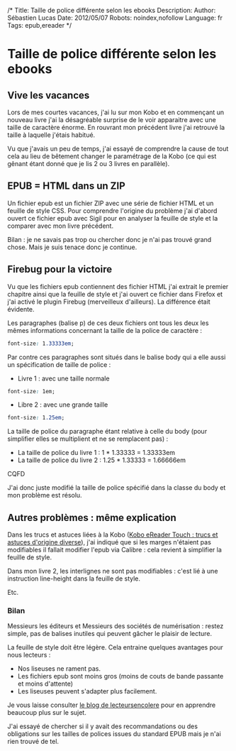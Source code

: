 /*
Title: Taille de police différente selon les ebooks
Description: 
Author: Sébastien Lucas
Date: 2012/05/07
Robots: noindex,nofollow
Language: fr
Tags: epub,ereader
*/
# Taille de police différente selon les ebooks

## Vive les vacances
Lors de mes courtes vacances, j'ai lu sur mon Kobo et en commençant un nouveau livre j'ai la désagréable surprise de le voir apparaitre avec une taille de caractère énorme. En rouvrant mon précédent livre j'ai retrouvé la taille à laquelle j'étais habitué.

Vu que j'avais un peu de temps, j'ai essayé de comprendre la cause de tout cela au lieu de bêtement changer le paramétrage de la Kobo (ce qui est gênant étant donné que je lis 2 ou 3 livres en parallèle).
## EPUB = HTML dans un ZIP

Un fichier epub est un fichier ZIP avec une série de fichier HTML et un feuille de style CSS. Pour comprendre l'origine du problème j'ai d'abord ouvert ce fichier epub avec Sigil pour en analyser la feuille de style et la comparer avec mon livre précédent.

Bilan : je ne savais pas trop ou chercher donc je n'ai pas trouvé grand chose. Mais je suis tenace donc je continue.
## Firebug pour la victoire

Vu que les fichiers epub contiennent des fichier HTML j'ai extrait le premier chapitre ainsi que la feuille de style et j'ai ouvert ce fichier dans Firefox et j'ai activé le plugin Firebug (merveilleux d'ailleurs). La différence était évidente.

Les paragraphes (balise p) de ces deux fichiers ont tous les deux les mêmes informations concernant la taille de la police de caractère :
```css
font-size: 1.33333em;
```

Par contre ces paragraphes sont situés dans le balise body qui a elle aussi un spécification de taille de police :
*	Livre 1 : avec une taille normale
```css
font-size: 1em;
```
*	Libre 2 : avec une grande taille
```css
font-size: 1.25em;
```

La taille de police du paragraphe étant relative à celle du body (pour simplifier elles se multiplient et ne se remplacent pas) :
*	La taille de police du livre 1 : 1 * 1.33333 = 1.33333em
*	La taille de police du livre 2 : 1.25 * 1.33333 = 1.66666em
  
CQFD

J'ai donc juste modifié la taille de police spécifié dans la classe du body et mon problème est résolu.
## Autres problèmes : même explication

Dans les trucs et astuces liées à la Kobo ([Kobo eReader Touch : trucs et astuces d'origine diverse](/blog/kobo-ereader-touch-5)), j'ai indiqué que si les marges n'étaient pas modifiables il fallait modifier l'epub via Calibre : cela revient à simplifier la feuille de style.

Dans mon livre 2, les interlignes ne sont pas modifiables : c'est lié à une instruction line-height dans la feuille de style.

Etc.
### Bilan

Messieurs les éditeurs et Messieurs des sociétés de numérisation : restez simple, pas de balises inutiles qui peuvent gâcher le plaisir de lecture.

La feuille de style doit être légère. Cela entraine quelques avantages pour nous lecteurs :
*	Nos liseuses ne rament pas.
*	Les fichiers epub sont moins gros (moins de couts de bande passante et moins d'attente)
*	Les liseuses peuvent s'adapter plus facilement.

Je vous laisse consulter [le blog de lecteursencolere](http://lecteursencolere.com/) pour en apprendre beaucoup plus sur le sujet.

J'ai essayé de chercher si il y avait des recommandations ou des obligations sur les tailles de polices issues du standard EPUB mais je n'ai rien trouvé de tel.
